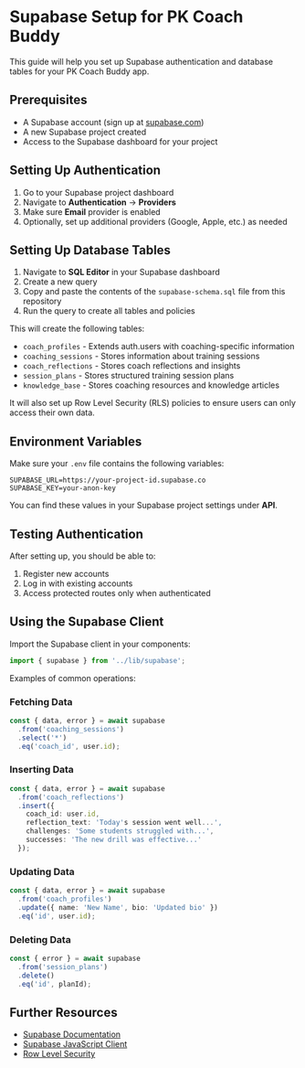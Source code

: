 # Supabase Setup for PK Coach Buddy

This guide will help you set up Supabase authentication and database tables for your PK Coach Buddy app.

## Prerequisites

- A Supabase account (sign up at [supabase.com](https://supabase.com))
- A new Supabase project created
- Access to the Supabase dashboard for your project

## Setting Up Authentication

1. Go to your Supabase project dashboard
2. Navigate to **Authentication** → **Providers**
3. Make sure **Email** provider is enabled
4. Optionally, set up additional providers (Google, Apple, etc.) as needed

## Setting Up Database Tables

1. Navigate to **SQL Editor** in your Supabase dashboard
2. Create a new query
3. Copy and paste the contents of the `supabase-schema.sql` file from this repository
4. Run the query to create all tables and policies

This will create the following tables:
- `coach_profiles` - Extends auth.users with coaching-specific information
- `coaching_sessions` - Stores information about training sessions
- `coach_reflections` - Stores coach reflections and insights
- `session_plans` - Stores structured training session plans
- `knowledge_base` - Stores coaching resources and knowledge articles

It will also set up Row Level Security (RLS) policies to ensure users can only access their own data.

## Environment Variables

Make sure your `.env` file contains the following variables:

```
SUPABASE_URL=https://your-project-id.supabase.co
SUPABASE_KEY=your-anon-key
```

You can find these values in your Supabase project settings under **API**.

## Testing Authentication

After setting up, you should be able to:
1. Register new accounts
2. Log in with existing accounts
3. Access protected routes only when authenticated

## Using the Supabase Client

Import the Supabase client in your components:

```typescript
import { supabase } from '../lib/supabase';
```

Examples of common operations:

### Fetching Data

```typescript
const { data, error } = await supabase
  .from('coaching_sessions')
  .select('*')
  .eq('coach_id', user.id);
```

### Inserting Data

```typescript
const { data, error } = await supabase
  .from('coach_reflections')
  .insert({
    coach_id: user.id,
    reflection_text: 'Today's session went well...',
    challenges: 'Some students struggled with...',
    successes: 'The new drill was effective...'
  });
```

### Updating Data

```typescript
const { data, error } = await supabase
  .from('coach_profiles')
  .update({ name: 'New Name', bio: 'Updated bio' })
  .eq('id', user.id);
```

### Deleting Data

```typescript
const { error } = await supabase
  .from('session_plans')
  .delete()
  .eq('id', planId);
```

## Further Resources

- [Supabase Documentation](https://supabase.com/docs)
- [Supabase JavaScript Client](https://supabase.com/docs/reference/javascript/introduction)
- [Row Level Security](https://supabase.com/docs/guides/auth/row-level-security) 